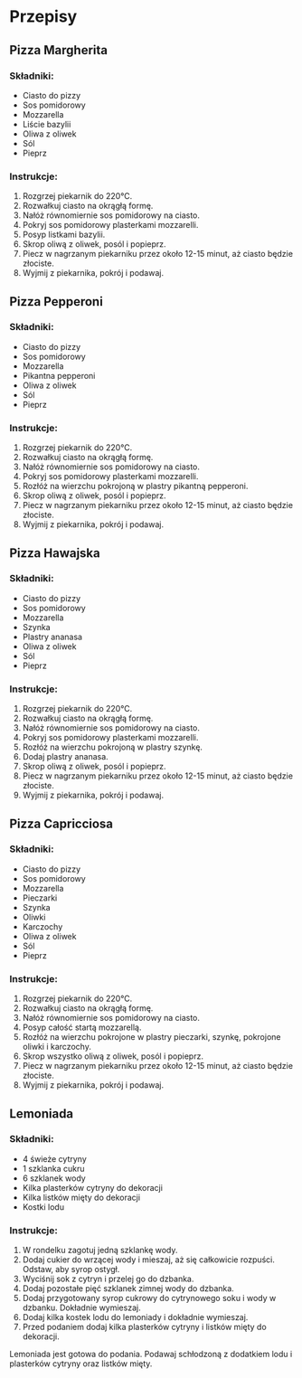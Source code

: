 # Przepisy

## Pizza Margherita

### Składniki:
- Ciasto do pizzy
- Sos pomidorowy
- Mozzarella
- Liście bazylii
- Oliwa z oliwek
- Sól
- Pieprz

### Instrukcje:
1. Rozgrzej piekarnik do 220°C.
2. Rozwałkuj ciasto na okrągłą formę.
3. Nałóż równomiernie sos pomidorowy na ciasto.
4. Pokryj sos pomidorowy plasterkami mozzarelli.
5. Posyp listkami bazylii.
6. Skrop oliwą z oliwek, posól i popieprz.
7. Piecz w nagrzanym piekarniku przez około 12-15 minut, aż ciasto będzie złociste.
8. Wyjmij z piekarnika, pokrój i podawaj.

## Pizza Pepperoni

### Składniki:
- Ciasto do pizzy
- Sos pomidorowy
- Mozzarella
- Pikantna pepperoni
- Oliwa z oliwek
- Sól
- Pieprz

### Instrukcje:
1. Rozgrzej piekarnik do 220°C.
2. Rozwałkuj ciasto na okrągłą formę.
3. Nałóż równomiernie sos pomidorowy na ciasto.
4. Pokryj sos pomidorowy plasterkami mozzarelli.
5. Rozłóż na wierzchu pokrojoną w plastry pikantną pepperoni.
6. Skrop oliwą z oliwek, posól i popieprz.
7. Piecz w nagrzanym piekarniku przez około 12-15 minut, aż ciasto będzie złociste.
8. Wyjmij z piekarnika, pokrój i podawaj.

## Pizza Hawajska

### Składniki:
- Ciasto do pizzy
- Sos pomidorowy
- Mozzarella
- Szynka
- Plastry ananasa
- Oliwa z oliwek
- Sól
- Pieprz

### Instrukcje:
1. Rozgrzej piekarnik do 220°C.
2. Rozwałkuj ciasto na okrągłą formę.
3. Nałóż równomiernie sos pomidorowy na ciasto.
4. Pokryj sos pomidorowy plasterkami mozzarelli.
5. Rozłóż na wierzchu pokrojoną w plastry szynkę.
6. Dodaj plastry ananasa.
7. Skrop oliwą z oliwek, posól i popieprz.
8. Piecz w nagrzanym piekarniku przez około 12-15 minut, aż ciasto będzie złociste.
9. Wyjmij z piekarnika, pokrój i podawaj.

## Pizza Capricciosa

### Składniki:
- Ciasto do pizzy
- Sos pomidorowy
- Mozzarella
- Pieczarki
- Szynka
- Oliwki
- Karczochy
- Oliwa z oliwek
- Sól
- Pieprz

### Instrukcje:
1. Rozgrzej piekarnik do 220°C.
2. Rozwałkuj ciasto na okrągłą formę.
3. Nałóż równomiernie sos pomidorowy na ciasto.
4. Posyp całość startą mozzarellą.
5. Rozłóż na wierzchu pokrojone w plastry pieczarki, szynkę, pokrojone oliwki i karczochy.
6. Skrop wszystko oliwą z oliwek, posól i popieprz.
7. Piecz w nagrzanym piekarniku przez około 12-15 minut, aż ciasto będzie złociste.
8. Wyjmij z piekarnika, pokrój i podawaj.

## Lemoniada

### Składniki:
- 4 świeże cytryny
- 1 szklanka cukru
- 6 szklanek wody
- Kilka plasterków cytryny do dekoracji
- Kilka listków mięty do dekoracji
- Kostki lodu

### Instrukcje:
1. W rondelku zagotuj jedną szklankę wody.
2. Dodaj cukier do wrzącej wody i mieszaj, aż się całkowicie rozpuści. Odstaw, aby syrop ostygł.
3. Wyciśnij sok z cytryn i przelej go do dzbanka.
4. Dodaj pozostałe pięć szklanek zimnej wody do dzbanka.
5. Dodaj przygotowany syrop cukrowy do cytrynowego soku i wody w dzbanku. Dokładnie wymieszaj.
6. Dodaj kilka kostek lodu do lemoniady i dokładnie wymieszaj.
7. Przed podaniem dodaj kilka plasterków cytryny i listków mięty do dekoracji.

Lemoniada jest gotowa do podania. Podawaj schłodzoną z dodatkiem lodu i plasterków cytryny oraz listków mięty.
